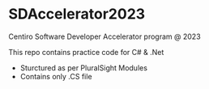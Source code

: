 # SDAccelerator2023
Centiro Software Developer Accelerator program @ 2023

This repo contains practice code for C# & .Net

- Sturctured as per PluralSight Modules
- Contains only .CS file
